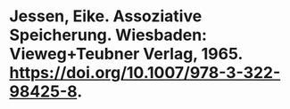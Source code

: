 # Jessen, Eike. Assoziative Speicherung. Wiesbaden: Vieweg+Teubner Verlag, 1965. https://doi.org/10.1007/978-3-322-98425-8.